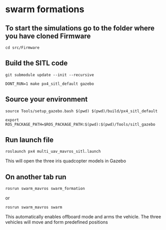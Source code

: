# swarm formations

## To start the simulations go to the folder where you have cloned Firmware

`cd src/Firmware`

## Build the SITL code

`git submodule update --init --recursive`

`DONT_RUN=1 make px4_sitl_default gazebo` 

## Source your environment

`source Tools/setup_gazebo.bash $(pwd) $(pwd)/build/px4_sitl_default`

`export ROS_PACKAGE_PATH=$ROS_PACKAGE_PATH:$(pwd):$(pwd)/Tools/sitl_gazebo`

## Run launch file

`roslaunch px4 multi_uav_mavros_sitl.launch`

This will open the three iris quadcopter models in Gazebo

## On another tab run 

`rosrun swarm_mavros swarm_formation`

or

`rosrun swarm_mavros swarm`

This automatically enables offboard mode and arms the vehicle. The three vehicles will move and form predefined positions

